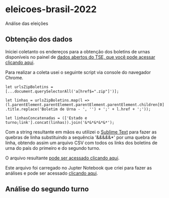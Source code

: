# eleicoes-brasil-2022
Análise das eleições

## Obtenção dos dados
Iniciei coletanto os endereços para a obtenção dos boletins de urnas disponíveis no painel de [dados abertos do TSE, que você pode acessar clicando aqui](https://dadosabertos.tse.jus.br/dataset/resultados-2022-boletim-de-urna).

Para realizar a coleta usei o seguinte script via console do navegador Chrome.

`let urlsZipBoletins = [...document.querySelectorAll('a[href$=".zip"]')];`

`let linhas = urlsZipBoletins.map(l => (l.parentElement.parentElement.parentElement.parentElement.children[0].title.replace('Boletim de Urna - ', '') + ';' + l.href + ';'));`

`let linhasConcatenadas = (['Estado e turno;link'].concat(linhas)).join('&*&*&*&*&*');`

Com a string resultante em mãos eu utilizei o [Sublime Text](https://www.sublimetext.com) para fazer as quebras de linha substituindo a sequência '&*&*&*&*&*' por uma quebra de linha, obtendo assim um arquivo CSV com todos os links dos boletins de urna do país do primeiro e do segundo turno.

O arquivo resultante [pode ser acessado clicando aqui](./linksBoletinsUrnas.csv).

Este arquivo foi carregado no Jupter Notebook que criei para fazer as análises e pode ser acessado [clicando aqui](https://colab.research.google.com/drive/1wVW5QNYDLzCYTCWGxG83P8XowoXy-3Z2?usp=sharing).

## Análise do segundo turno
